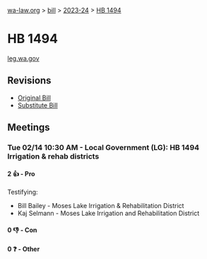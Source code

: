 [wa-law.org](/) > [bill](/bill/) > [2023-24](/bill/2023-24/) > [HB 1494](/bill/2023-24/hb/1494/)

# HB 1494
[leg.wa.gov](https://app.leg.wa.gov/billsummary?BillNumber=1494&Year=2023&Initiative=false)

## Revisions
* [Original Bill](1/)
* [Substitute Bill](S/)

## Meetings
### Tue 02/14 10:30 AM - Local Government (LG): HB 1494 Irrigation & rehab districts
#### 2 👍 - Pro
Testifying:
* Bill Bailey - Moses Lake Irrigation & Rehabilitation District
* Kaj Selmann - Moses Lake Irrigation and Rehabilitation District

#### 0 👎 - Con

#### 0 ❓ - Other
